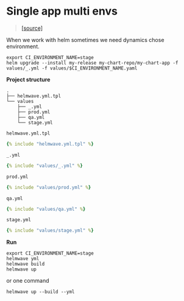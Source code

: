 # Single app multi envs

> [ [source] ](https://github.com/helmwave/docs/tree/0.18.x/docs/examples/single-app-multi-envs)

When we work with helm sometimes we need dynamics chose environment.

```shell
export CI_ENVIRONMENT_NAME=stage
helm upgrade --install my-release my-chart-repo/my-chart-app -f values/_.yml -f values/$CI_ENVIRONMENT_NAME.yaml
```


**Project structure**

```
.
├── helmwave.yml.tpl
└── values
    ├── _.yml
    ├── prod.yml
    ├── qa.yml
    └── stage.yml
```

`helmwave.yml.tpl`


```yaml
{% include "helmwave.yml.tpl" %}
```

 `_.yml`

```yaml
{% include "values/_.yml" %}
```

 `prod.yml`

```yaml
{% include "values/prod.yml" %}
```

 `qa.yml`

```yaml
{% include "values/qa.yml" %}
```

`stage.yml`

```yaml
{% include "values/stage.yml" %}
```

**Run**

```shell
export CI_ENVIRONMENT_NAME=stage
helmwave yml
helmwave build
helmwave up
```

or one command 

```shell
helmwave up --build --yml
```
